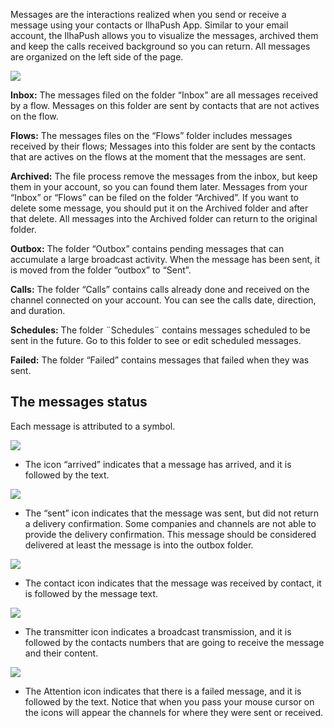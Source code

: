 Messages are the interactions realized when you send or receive a message using your contacts or IlhaPush App. Similar to your email account, the IlhaPush allows you to visualize the messages, archived them and keep the calls received background so you can return. All messages are organized on the left side of the page.

![](/img/messages/msg1.jpg)

**Inbox:** The messages filed on the folder “Inbox”  are all messages received by a flow. Messages on this folder are sent by contacts that are not actives on the flow.

**Flows:** The messages files on the “Flows” folder includes messages received by their flows; Messages into this folder are sent by the contacts that are actives on the flows at the moment that the messages are sent.

**Archived:** The file process remove the messages from the inbox, but keep them in your account, so you can found them later. Messages from your “Inbox” or  “Flows” can be filed on the folder “Archived”. If you want to delete some message, you should put it on the Archived folder and after that delete. All messages into the Archived folder can return to the original folder.

**Outbox:** The folder “Outbox” contains pending messages that can accumulate a large broadcast activity. When the message has been sent, it is moved from the folder “outbox” to “Sent”.

**Calls:** The folder “Calls” contains calls already done and received on the channel connected on your account. You can see the calls date, direction, and duration.

**Schedules:** The folder ¨Schedules¨ contains messages scheduled to be sent in the future. Go to this folder to see or edit scheduled messages.

**Failed:** The folder “Failed” contains messages that failed when they was sent.

## The messages status ##

Each message is attributed to a symbol.

![](/img/messages/msg2.jpg)

- The icon “arrived” indicates that a message has arrived, and it is followed by the text.

![](/img/messages/msg3.jpg)

- The “sent” icon indicates that the message was sent, but did not return a delivery confirmation. Some companies and channels are not able to provide the delivery confirmation. This message should be considered delivered at least the message is into the outbox folder.

![](/img/messages/msg4.jpg)

- The contact icon indicates that the message was received by contact, it is followed by the message text.

![](/img/messages/msg5.jpg)

- The transmitter icon indicates a broadcast transmission, and it is followed by the contacts numbers that are going to receive the message and their content.

![](/img/messages/msg6.jpg)

- The Attention icon indicates that there is a failed message, and it is followed by the text. Notice that when you pass your mouse cursor on the icons will appear the channels for where they were sent or received.

